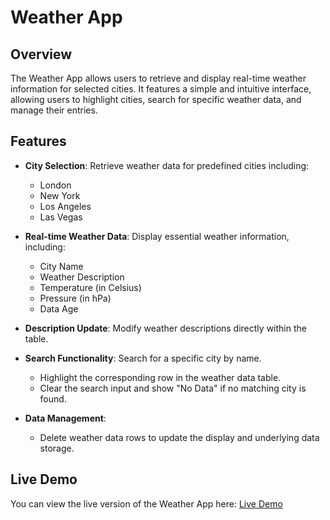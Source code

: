 # Weather App

## Overview
The Weather App allows users to retrieve and display real-time weather information for selected cities. It features a simple and intuitive interface, allowing users to highlight cities, search for specific weather data, and manage their entries.

## Features

- **City Selection**: Retrieve weather data for predefined cities including:
  - London
  - New York
  - Los Angeles
  - Las Vegas
  
- **Real-time Weather Data**: Display essential weather information, including:
  - City Name
  - Weather Description
  - Temperature (in Celsius)
  - Pressure (in hPa)
  - Data Age

- **Description Update**: Modify weather descriptions directly within the table.

- **Search Functionality**: Search for a specific city by name. 
  - Highlight the corresponding row in the weather data table.
  - Clear the search input and show "No Data" if no matching city is found.

- **Data Management**: 
  - Delete weather data rows to update the display and underlying data storage.

## Live Demo
You can view the live version of the Weather App here: [Live Demo](https://gleeful-chimera-1a1e5e.netlify.app/)


